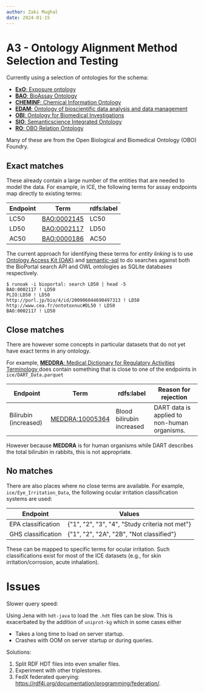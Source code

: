 ```yaml
---
author: Zaki Mughal
date: 2024-01-15
---
```


# A3 - Ontology Alignment Method Selection and Testing

Currently using a selection of ontologies for the schema:

 - [__ExO__: Exposure ontology](https://purl.bioontology.org/ontology/EXO)
 - [__BAO__: BioAssay Ontology](https://purl.bioontology.org/ontology/BAO)
 - [__CHEMINF__: Chemical Information Ontology](https://purl.bioontology.org/ontology/CHEMINF)
 - [__EDAM__: Ontology of bioscientific data analysis and data management](https://purl.bioontology.org/ontology/EDAM)
 - [__OBI__: Ontology for Biomedical Investigations](https://purl.bioontology.org/ontology/OBI)
 - [__SIO__: Semanticscience Integrated Ontology](https://purl.bioontology.org/ontology/SIO)
 - [__RO__: OBO Relation Ontology](https://purl.bioontology.org/ontology/OBOREL)

Many of these are from the Open Biological and Biomedical Ontology (OBO) Foundry.

## Exact matches

These already contain a large number of the entities that are needed to model
the data. For example, in ICE, the following terms for assay endpoints map
directly to existing terms:

<!---

```shell
$ runoak -i bioportal: info BAO:0002145 BAO:0002117 BAO:0000186
BAO:0002145 ! LC50
BAO:0002117 ! LD50
BAO:0000186 ! AC50
```

--->

| Endpoint              | Term                                                                                                                          | rdfs:label                |
| --------------------- | ----------------------------------------------------------------------------------------------------------------------------- | ------------------------- |
| LC50                  | [BAO:0002145](https://purl.bioontology.org/ontology/BAO?conceptid=http%3A%2F%2Fwww.bioassayontology.org%2Fbao%23BAO_0002145)  | LC50                      |
| LD50                  | [BAO:0002117](https://purl.bioontology.org/ontology/BAO?conceptid=http%3A%2F%2Fwww.bioassayontology.org%2Fbao%23BAO_0002117)  | LD50                      |
| AC50                  | [BAO:0000186](https://purl.bioontology.org/ontology/BAO?conceptid=http%3A%2F%2Fwww.bioassayontology.org%2Fbao%23BAO_0000186)  | AC50                      |

The current approach for identifying these terms for _entity linking_
is to use [Ontology Access Kit (OAK)](https://incatools.github.io/ontology-access-kit/)
and [semantic-sql](https://github.com/INCATools/semantic-sql) to do searches
against both the BioPortal search API and OWL ontologies as SQLite databases
respectively.

```shell
$ runoak -i bioportal: search LD50 | head -5
BAO:0002117 ! LD50
PLIO:LD50 ! LD50
http://purl.jp/bio/4/id/200906044690497313 ! LD50
http://www.cea.fr/ontotoxnuc#DL50 ! LD50
BAO:0002117 ! LD50
```

## Close matches

There are however some concepts in particular datasets that do not yet have
exact terms in any ontology.

For example, [ __MEDDRA__: Medical Dictionary for Regulatory Activities
Terminology ](https://purl.bioontology.org/ontology/MEDDRA) does contain
something that is close to one of the endpoints in `ice/DART_Data.parquet`

<!--

```shell
duckdb -c "$(cat <<EOF
    SELECT DISTINCT Species, Endpoint, Response, "Unified Medical Language System"
    FROM "data-source/ice/DART_Data.parquet"
    WHERE Endpoint LIKE 'Bilirubin%';
EOF
)";
```

-->


| Endpoint              | Term                                                                                                                          | rdfs:label                | Reason for rejection                         |
| --------------------- | ----------------------------------------------------------------------------------------------------------------------------- | ------------------------- | -------------------------------------------- |
| Bilirubin (increased) | [MEDDRA:10005364](http://purl.bioontology.org/ontology/MEDDRA/10005364)                                                       | Blood bilirubin increased | DART data is applied to non-human organisms. |


However because __MEDDRA__ is for human organisms while DART describes the
total bilirubin in rabbits, this is not appropriate.

## No matches

There are also places where no close terms are available. For example,
`ice/Eye_Irritation_Data`, the following ocular irritation classification
systems are used:

<!--

```shell

duckdb -c "$(cat <<EOF

    -- Possible values for EPA or GHS classification
    SELECT DISTINCT Endpoint, Response
    FROM "data-source/ice/Eye_Irritation_Data.parquet"
    WHERE
        Endpoint LIKE 'EPA%'
        OR
        Endpoint LIKE 'GHS%'
    ORDER BY Endpoint, Response ;

    -- Count of EPA, GHS pairs
    SELECT tuple, COUNT(*)
    FROM (
        SELECT { "EPA": t1.Response, "GHS": t2.Response} AS tuple
        FROM "data-source/ice/Eye_Irritation_Data.parquet" AS t1
            INNER JOIN "data-source/ice/Eye_Irritation_Data.parquet" AS t2
            ON t1."DTXSID" = t2."DTXSID"
        WHERE
            t1.Endpoint LIKE 'EPA%'
            AND
            t2.Endpoint LIKE 'GHS%'
    )
    GROUP BY tuple
    ORDER BY tuple;
EOF
)";

```

-->

| Endpoint           | Values                                         |
| ------------------ | ---------------------------------------------- |
| EPA classification | {"1", "2", "3", "4", "Study criteria not met"} |
| GHS classification | {"1", "2", "2A", "2B", "Not classified"}       |

These can be mapped to specific terms for ocular irritation. Such
classifications exist for most of the ICE datasets (e.g., for skin
irritation/corrosion, acute inhalation).

<!--

# List of Endpoints for EPA or GHS classification systems
```shell
./report/2024-01-15/ice-dump-endpoint.sh | grep -P 'EPA|GHS'
```

-->

# Issues

Slower query speed:

Using Jena with `hdt-java` to load the `.hdt` files can be slow.  This is
exacerbated by the addition of `uniprot-kg` which in some cases either

  - Takes a long time to load on server startup.
  - Crashes with OOM on server startup or during queries.

Solutions:

  1. Split RDF HDT files into even smaller files.
  2. Experiment with other triplestores.
  3. FedX federated querying: <https://rdf4j.org/documentation/programming/federation/>.
